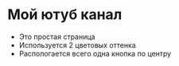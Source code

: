 # Мой ютуб канал

- Это простая страница
- Используется 2 цветовых оттенка
- Распологается всего одна кнопка по центру
